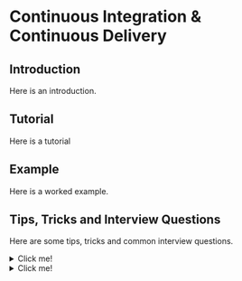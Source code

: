 # Continuous Integration & Continuous Delivery

## Introduction
Here is an introduction.

## Tutorial
Here is a tutorial

## Example
Here is a worked example.

## Tips, Tricks and Interview Questions
Here are some tips, tricks and common interview questions.

<details>
<summary>Click me!</summary>

```js
const x = 1
```
</details>



<details>
<summary>Click me!</summary>
  <code>

```js
const x = 1
```
  </code>
</details>
